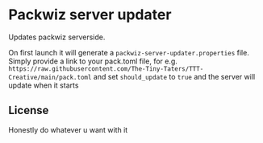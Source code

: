 # Packwiz server updater

Updates packwiz serverside.
  
On first launch it will generate a `packwiz-server-updater.properties` file. Simply provide a link to your pack.toml file, for e.g. `https://raw.githubusercontent.com/The-Tiny-Taters/TTT-Creative/main/pack.toml` and set `should_update` to `true` and the server will update when it starts

## License

Honestly do whatever u want with it
